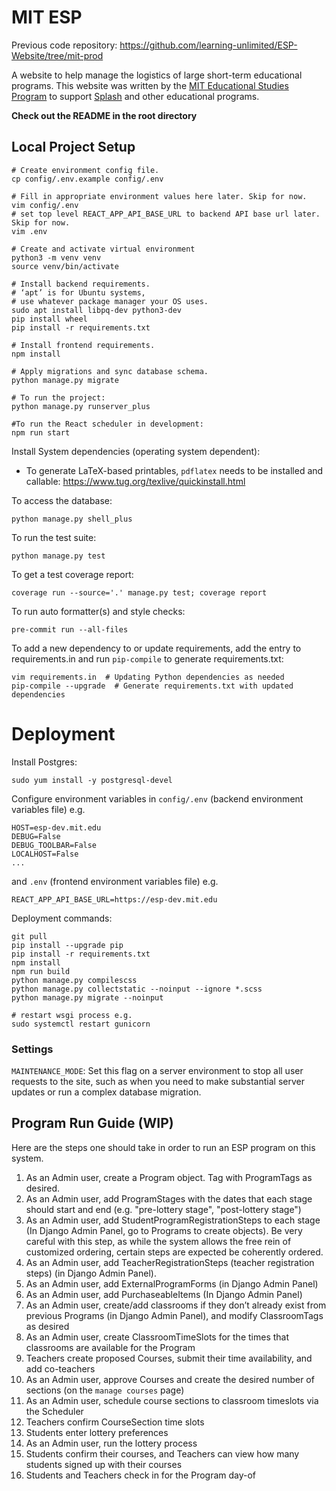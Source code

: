# MIT ESP
Previous code repository: https://github.com/learning-unlimited/ESP-Website/tree/mit-prod

A website to help manage the logistics of large short-term educational programs. This website was written by the [MIT Educational Studies Program](https://esp.mit.edu) to support [Splash](https://esp.mit.edu/learn/Splash) and other educational programs.

**Check out the README in the root directory**


## Local Project Setup
```
# Create environment config file.
cp config/.env.example config/.env

# Fill in appropriate environment values here later. Skip for now.
vim config/.env
# set top level REACT_APP_API_BASE_URL to backend API base url later. Skip for now.
vim .env

# Create and activate virtual environment
python3 -m venv venv
source venv/bin/activate

# Install backend requirements.
# ‘apt’ is for Ubuntu systems,
# use whatever package manager your OS uses.
sudo apt install libpq-dev python3-dev
pip install wheel
pip install -r requirements.txt

# Install frontend requirements.
npm install

# Apply migrations and sync database schema.
python manage.py migrate

# To run the project:
python manage.py runserver_plus

#To run the React scheduler in development:
npm run start

```

Install System dependencies (operating system dependent):
- To generate LaTeX-based printables, `pdflatex` needs to be installed and callable: https://www.tug.org/texlive/quickinstall.html


To access the database:
```
python manage.py shell_plus
```
To run the test suite:
```
python manage.py test
```
To get a test coverage report:
```
coverage run --source='.' manage.py test; coverage report
```
To run auto formatter(s) and style checks:
```
pre-commit run --all-files
```
To add a new dependency to or update requirements, add the entry to requirements.in and run `pip-compile` to generate requirements.txt:
```
vim requirements.in  # Updating Python dependencies as needed
pip-compile --upgrade  # Generate requirements.txt with updated dependencies
```


# Deployment
Install Postgres:
```buildoutcfg
sudo yum install -y postgresql-devel
```

Configure environment variables in `config/.env` (backend environment variables file) e.g.
```
HOST=esp-dev.mit.edu
DEBUG=False
DEBUG_TOOLBAR=False
LOCALHOST=False
...
```
and `.env` (frontend environment variables file) e.g.
```
REACT_APP_API_BASE_URL=https://esp-dev.mit.edu
```

Deployment commands:
```
git pull
pip install --upgrade pip
pip install -r requirements.txt
npm install
npm run build
python manage.py compilescss
python manage.py collectstatic --noinput --ignore *.scss
python manage.py migrate --noinput

# restart wsgi process e.g.
sudo systemctl restart gunicorn
```

### Settings

`MAINTENANCE_MODE`: Set this flag on a server environment to stop all user requests to the site, such as when you need to make substantial server updates or run a complex database migration.


## Program Run Guide (WIP) 

Here are the steps one should take in order to run an ESP program on this system.
1. As an Admin user, create a Program object. Tag with ProgramTags as desired.
2. As an Admin user, add ProgramStages with the dates that each stage should start and end (e.g. "pre-lottery stage", "post-lottery stage")
3. As an Admin user, add StudentProgramRegistrationSteps to each stage (In Django Admin Panel, go to Programs to create objects). Be very careful with this step, as while the system allows the free rein of customized ordering, certain steps are expected be coherently ordered.
4. As an Admin user, add TeacherRegistrationSteps (teacher registration steps) (in Django Admin Panel).
5. As an Admin user, add ExternalProgramForms (in Django Admin Panel)
6. As an Admin user, add PurchaseableItems (In Django Admin Panel)
7. As an Admin user, create/add classrooms if they don’t already exist from previous Programs (in Django Admin Panel), and modify ClassroomTags as desired
8. As an Admin user, create ClassroomTimeSlots for the times that classrooms are available for the Program
9. Teachers create proposed Courses, submit their time availability, and add co-teachers
10. As an Admin user, approve Courses and create the desired number of sections (on the `manage courses` page)
11. As an Admin user, schedule course sections to classroom timeslots via the Scheduler
12. Teachers confirm CourseSection time slots
13. Students enter lottery preferences
14. As an Admin user, run the lottery process
15. Students confirm their courses, and Teachers can view how many students signed up with their courses
16. Students and Teachers check in for the Program day-of


<!--
### Documentation
Documentation for program administrators and developers is in the docs directory, including dev setup documentation and instructions for contributors.

After installing Sphinx via `pip install sphinx`:
```
# sphinx-apidoc -o . ..
make html
make linkcheck
```
 -->
